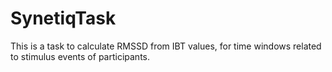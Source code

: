 # SynetiqTask
This is a task to calculate RMSSD from IBT values, for time windows related to stimulus events of participants.
